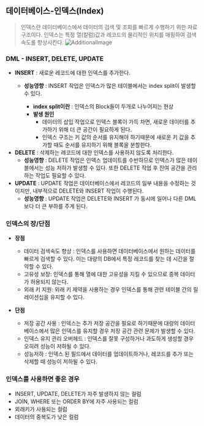 ## 데이터베이스-인덱스(Index)
> 인덱스란 데이터베이스에서 데이터의 검색 및 조회를 빠르게 수행하기 위한 자료 구조이다. 인덱스는 특정 열(칼럼)값과 레코드의 물리적인 위치를 매핑하여 검색 속도롤 향상시킨다.
![AdditionalImage](https://img1.daumcdn.net/thumb/R1280x0/?scode=mtistory2&fname=https%3A%2F%2Fblog.kakaocdn.net%2Fdn%2FcBQD97%2FbtqKRtpm2pl%2Frmo7jTbiiE9tsSQsUg0JPK%2Fimg.png)

### DML - INSERT, DELETE, UPDATE
- **INSERT** : 새로운 레코드에 대한 인덱스를 추가한다.
  - **성능영향** : INSERT 작업은 인덱스가 많은 테이블에서는 index split이 발생할 수 있다.
    
    - **index split이란** : 인덱스의 Block들이 두개로 나누어지는 현상
    - **발생 원인**
      - 데이터의 삽입 작업으로 인덱스 블록이 가득 차면, 새로운 데이터를 추가하기 위해 더 큰 공간이 필요하게 된다.
      - 인덱스 구조는 키 값의 순서를 유지해야 하기때문에 새로운 키 값을 추가할 때도 순서를 유지하기 위해 블록을 분할한다.
- **DELETE** : 삭제하는 레코드에 대한 인덱스를 사용하지 않도록 처리한다.
  - **성능영향** : DELETE 작업은 인덱스 업데이트를 수반하므로 인덱스가 많은 테이블에서는 성능 저하가 발생할 수 있다. 또한 DELETE 작업 후 잔여 공간을 관리하는 작업도 필요할 수 있다.
- **UPDATE** : UPDATE 작업은 데이터베이스에서 레코드의 일부 내용을 수정하는 것이지만, 내부적으로 DELETE와 INSERT 작업이 수행된다.
  - **성능영향** : UPDATE 작업은 DELETE와 INSERT 가 동시에 일어나 다른 DML보다 더 큰 부하를 주게 된다. 

### 인덱스의 장/단점
- **장점** 
  - 데이터 검색속도 향상 : 인덱스를 사용하면 데이터베이스에서 원하는 데이터를 빠르게 검색할 수 있다. 이는 대량의 DB에서 특정 레코드를 찾는 데 시간을 절약할 수 있다.
  - 고유성 보장: 인덱스를 통해 열에 대한 고유성을 지킬 수 있으므로 중복 데이터가 허용되지 않는다.
  - 외래 키 지원: 외래 키 제약을 사용하는 경우 인덱스를 통해 관련 테이블 간의 릴레이션십을 유지할 수 있다.

- **단점**
  - 저장 공간 사용 : 인덱스는 추가 저장 공간을 필요로 하기때문에 대량의 데이터베이스에서 많은 인덱스를 유지할 경우 저장 공간 관련 문제가 발생할 수 있다.
  - 인덱스 유지 관리 오버헤드 : 인덱스를 잘못 구성하거나 과도하게 생성할 경우 오히려 성능이 저하될 수 있다.
  - 성능저하 : 인덱스 된 필드에서 데이터를 업데이트하거나, 레코드를 추가 또는 삭제할 때 성능이 저하될 수 있다.

### 인덱스를 사용하면 좋은 경우
- INSERT, UPDATE, DELETE가 자주 발생하지 않는 컬럼
- JOIN, WHERE 또는 ORDER BY에 자주 사용되는 컬럼
- 외래키가 사용되는 컬럼
- 데이터의 중복도가 낮은 컬럼

